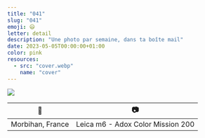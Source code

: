 ```yaml
---
title: "041"
slug: "041"
emoji: 😃
letter: detail
description: "Une photo par semaine, dans ta boîte mail"
date: 2023-05-05T00:00:00+01:00
color: pink
resources:
  - src: "cover.webp"
    name: "cover"
---
```

![](cover)

📍 | 📷
---|---
Morbihan, France | Leica m6 - Adox Color Mission 200
